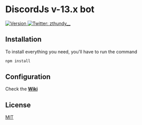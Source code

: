 # DiscordJs v-13.x bot

<p>
  <a href="https://github.com/zThundy/discord-bot/releases" target="_blank">
    <img alt="Version" src="https://img.shields.io/badge/version-0.1.5-blue.svg" />
  </a>
  <a href="https://twitter.com/zthundy__" target="_blank">
    <img alt="Twitter: zthundy__" src="https://img.shields.io/twitter/follow/zthundy__.svg?style=social" />
  </a>
</p>

## Installation
To install everything you need, you'll have to run the command

```bash
npm install
```

## Configuration

Check the [**Wiki**](https://github.com/zThundy/discord-mod-bot/wiki)

## License
[MIT](https://choosealicense.com/licenses/mit/)
